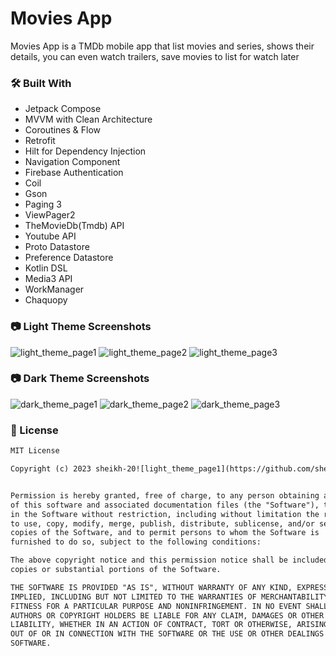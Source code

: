 # Movies App
Movies App is a TMDb mobile app that list movies and series, shows their details, you can even watch trailers, save movies to list for watch later 

### :hammer_and_wrench: Built With
* Jetpack Compose
* MVVM with Clean Architecture
* Coroutines & Flow
* Retrofit
* Hilt for Dependency Injection
* Navigation Component
* Firebase Authentication
* Coil
* Gson
* Paging 3
* ViewPager2
* TheMovieDb(Tmdb) API
* Youtube API
* Proto Datastore
* Preference Datastore
* Kotlin DSL
* Media3 API
* WorkManager
* Chaquopy

### :camera: Light Theme Screenshots

![light_theme_page1](https://github.com/sheikh-20/MoviesApp/assets/121604647/d4b5d654-7fea-4a10-b7ab-0dfbeeb2c132)
![light_theme_page2](https://github.com/sheikh-20/MoviesApp/assets/121604647/9dd96080-a022-4468-9a9d-91b30b232980)
![light_theme_page3](https://github.com/sheikh-20/MoviesApp/assets/121604647/98eef0fc-2ddf-494a-9104-4d48339b2d51)

### :camera: Dark Theme Screenshots
![dark_theme_page1](https://github.com/sheikh-20/MoviesApp/assets/121604647/1bca78da-ce9b-4cfc-aef0-155ef2c27d46)
![dark_theme_page2](https://github.com/sheikh-20/MoviesApp/assets/121604647/cedfda13-445e-4c26-88b5-23b9e6d844a8)
![dark_theme_page3](https://github.com/sheikh-20/MoviesApp/assets/121604647/d016ceae-da2a-4f83-a191-0ae01d751791)


### :page_facing_up: License
```xml
MIT License

Copyright (c) 2023 sheikh-20![light_theme_page1](https://github.com/sheikh-20/MoviesApp/assets/121604647/1305751b-59fb-4498-a9a1-e32d16e27f24)


Permission is hereby granted, free of charge, to any person obtaining a copy
of this software and associated documentation files (the "Software"), to deal
in the Software without restriction, including without limitation the rights
to use, copy, modify, merge, publish, distribute, sublicense, and/or sell
copies of the Software, and to permit persons to whom the Software is
furnished to do so, subject to the following conditions:

The above copyright notice and this permission notice shall be included in all
copies or substantial portions of the Software.

THE SOFTWARE IS PROVIDED "AS IS", WITHOUT WARRANTY OF ANY KIND, EXPRESS OR
IMPLIED, INCLUDING BUT NOT LIMITED TO THE WARRANTIES OF MERCHANTABILITY,
FITNESS FOR A PARTICULAR PURPOSE AND NONINFRINGEMENT. IN NO EVENT SHALL THE
AUTHORS OR COPYRIGHT HOLDERS BE LIABLE FOR ANY CLAIM, DAMAGES OR OTHER
LIABILITY, WHETHER IN AN ACTION OF CONTRACT, TORT OR OTHERWISE, ARISING FROM,
OUT OF OR IN CONNECTION WITH THE SOFTWARE OR THE USE OR OTHER DEALINGS IN THE
SOFTWARE.
```
